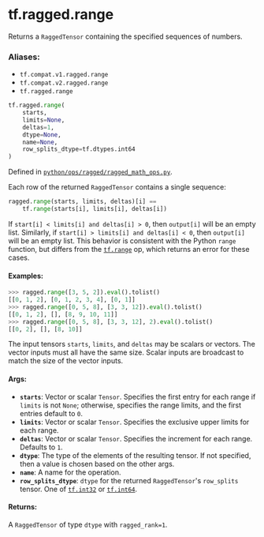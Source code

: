 <div itemscope itemtype="http://developers.google.com/ReferenceObject">
<meta itemprop="name" content="tf.ragged.range" />
<meta itemprop="path" content="Stable" />
</div>

# tf.ragged.range

Returns a `RaggedTensor` containing the specified sequences of numbers.

### Aliases:

* `tf.compat.v1.ragged.range`
* `tf.compat.v2.ragged.range`
* `tf.ragged.range`

``` python
tf.ragged.range(
    starts,
    limits=None,
    deltas=1,
    dtype=None,
    name=None,
    row_splits_dtype=tf.dtypes.int64
)
```



Defined in [`python/ops/ragged/ragged_math_ops.py`](/code/stable/tensorflow/python/ops/ragged/ragged_math_ops.py).

<!-- Placeholder for "Used in" -->

Each row of the returned `RaggedTensor` contains a single sequence:

```python
ragged.range(starts, limits, deltas)[i] ==
    tf.range(starts[i], limits[i], deltas[i])
```

If `start[i] < limits[i] and deltas[i] > 0`, then `output[i]` will be an
empty list.  Similarly, if `start[i] > limits[i] and deltas[i] < 0`, then
`output[i]` will be an empty list.  This behavior is consistent with the
Python `range` function, but differs from the <a href="../../tf/range.md"><code>tf.range</code></a> op, which returns
an error for these cases.

#### Examples:



```python
>>> ragged.range([3, 5, 2]).eval().tolist()
[[0, 1, 2], [0, 1, 2, 3, 4], [0, 1]]
>>> ragged.range([0, 5, 8], [3, 3, 12]).eval().tolist()
[[0, 1, 2], [], [8, 9, 10, 11]]
>>> ragged.range([0, 5, 8], [3, 3, 12], 2).eval().tolist()
[[0, 2], [], [8, 10]]
```

The input tensors `starts`, `limits`, and `deltas` may be scalars or vectors.
The vector inputs must all have the same size.  Scalar inputs are broadcast
to match the size of the vector inputs.

#### Args:


* <b>`starts`</b>: Vector or scalar `Tensor`.  Specifies the first entry for each range
  if `limits` is not `None`; otherwise, specifies the range limits, and the
  first entries default to `0`.
* <b>`limits`</b>: Vector or scalar `Tensor`.  Specifies the exclusive upper limits for
  each range.
* <b>`deltas`</b>: Vector or scalar `Tensor`.  Specifies the increment for each range.
  Defaults to `1`.
* <b>`dtype`</b>: The type of the elements of the resulting tensor.  If not specified,
  then a value is chosen based on the other args.
* <b>`name`</b>: A name for the operation.
* <b>`row_splits_dtype`</b>: `dtype` for the returned `RaggedTensor`'s `row_splits`
  tensor.  One of <a href="../../tf.md#int32"><code>tf.int32</code></a> or <a href="../../tf.md#int64"><code>tf.int64</code></a>.


#### Returns:

A `RaggedTensor` of type `dtype` with `ragged_rank=1`.
